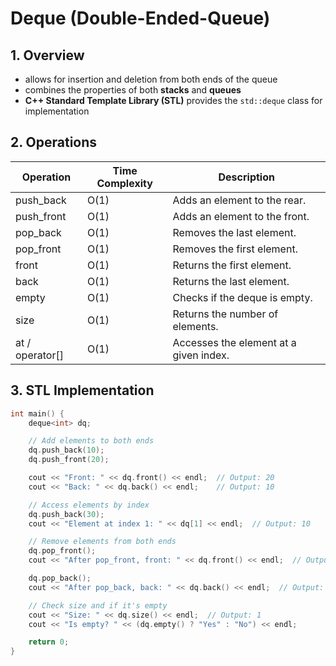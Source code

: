 # Deque (Double-Ended-Queue)

## 1. Overview
- allows for insertion and deletion from both ends of the queue
- combines the properties of both **stacks** and **queues**
- **C++ Standard Template Library (STL)** provides the `std::deque` class for implementation

## 2. Operations

| **Operation**  | **Time Complexity** | **Description**                    |
|----------------|---------------------|------------------------------------|
| push_back      | O(1)                | Adds an element to the rear.       |
| push_front     | O(1)                | Adds an element to the front.      |
| pop_back       | O(1)                | Removes the last element.          |
| pop_front      | O(1)                | Removes the first element.         |
| front          | O(1)                | Returns the first element.         |
| back           | O(1)                | Returns the last element.          |
| empty          | O(1)                | Checks if the deque is empty.      |
| size           | O(1)                | Returns the number of elements.    |
| at / operator[]| O(1)                | Accesses the element at a given index. |


## 3. STL Implementation

```cpp
int main() {
    deque<int> dq;

    // Add elements to both ends
    dq.push_back(10);
    dq.push_front(20);

    cout << "Front: " << dq.front() << endl;  // Output: 20
    cout << "Back: " << dq.back() << endl;    // Output: 10

    // Access elements by index
    dq.push_back(30);
    cout << "Element at index 1: " << dq[1] << endl;  // Output: 10

    // Remove elements from both ends
    dq.pop_front();
    cout << "After pop_front, front: " << dq.front() << endl;  // Output: 10

    dq.pop_back();
    cout << "After pop_back, back: " << dq.back() << endl;  // Output: 10

    // Check size and if it's empty
    cout << "Size: " << dq.size() << endl;  // Output: 1
    cout << "Is empty? " << (dq.empty() ? "Yes" : "No") << endl;

    return 0;
}
```